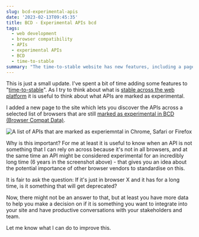 ```yaml
---
slug: bcd-experimental-apis
date: '2023-02-13T09:45:35'
title: BCD - Experimental APIs bcd
tags:
  - web development
  - browser compatibility
  - APIs
  - experimental APIs
  - BCD
  - time-to-stable
summary: "The time-to-stable website has new features, including a page that lists experimental APIs across browsers using BCD (Browser Compat Data).  This helps developers track APIs marked experimental, understand their stability across browsers, and consider the implications for website integration."
---
```


This is just a small update. I've spent a bit of time adding some features to "[time-to-stable](https://time-to-stable.deno.dev/)". As I try to think about what is [stable across the web platform](https://paul.kinlan.me/what-is-new-on-the-web/) it is useful to think about what APIs are marked as experimental.

I added a new page to the site which lets you discover the APIs across a selected list of browsers that are still [marked as experimental in BCD (Browser Compat Data)](https://paul.kinlan.me/what-is-new-on-the-web/).

![A list of APIs that are marked as experiemntal in Chrome, Safari or Firefox](/images/Screenshot%202023-02-13%20at%2009.59.34.png)

Why is this important? For me at least it is useful to know when an API is not something that I can rely on across because it's not in all browsers, and at the same time an API might be considered experimental for an incredibly long time (6 years in the screenshot above) - that gives you an idea about the potential importance of other browser vendors to standardise on this.

It is fair to ask the question: If it's just in browser X and it has for a long time, is it something that will get deprecated?

Now, there might not be an answer to that, but at least you have more data to help you make a decision on if it is something you want to integrate into your site and have productive conversations with your stakeholders and team.

Let me know what I can do to improve this.